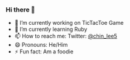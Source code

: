 ### Hi there 👋

- 🔭 I’m currently working on TicTacToe Game
- 🌱 I’m currently learning Ruby
- 📫 How to reach me: Twitter: [@chin_lee5](https://twitter.com/chin_lee5)
- 😄 Pronouns: He/Him
- ⚡ Fun fact: Am a foodie
